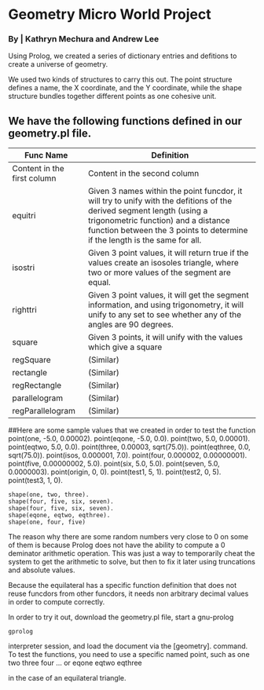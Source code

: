 # Geometry Micro World Project

### By | Kathryn Mechura and Andrew Lee

Using Prolog, we created a series of dictionary entries and defitions to create a universe of geometry.

We used two kinds of structures to carry this out. The point structure defines a name, the X coordinate, and the Y coordinate, while the shape structure bundles together different points as one cohesive unit.

## We have the following functions defined in our geometry.pl file.

Func Name | Definition
-------- | ---------------------------------------------------
Content in the first column | Content in the second column
equitri | Given 3 names within the point funcdor, it will try to unify with the defitions of the derived segment length (using a trigonometric function) and a distance function between the 3 points to determine if the length is the same for all.
isostri | Given 3 point values, it will return true if the values create an isosoles triangle, where two or more values of the segment are equal.
righttri | Given 3 point values, it will get the segment information, and using trigonometry, it will unify to any set to see whether any of the angles are 90 degrees.
square | Given 3 points, it will unify with the values which give a square
regSquare | (Similar)
rectangle | (Similar)
regRectangle | (Similar)
parallelogram | (Similar)
regParallelogram | (Similar)



##Here are some sample values that we created in order to test the function
    point(one, -5.0, 0.00002).
    point(eqone, -5.0, 0.0).
    point(two, 5.0, 0.00001).
    point(eqtwo, 5.0, 0.0).
    point(three, 0.00003, sqrt(75.0)).
    point(eqthree, 0.0, sqrt(75.0)).
    point(isos, 0.000001, 7.0).
    point(four, 0.000002, 0.00000001).
    point(five, 0.00000002, 5.0).
    point(six, 5.0, 5.0).
    point(seven, 5.0, 0.0000003).
    point(origin, 0, 0).
    point(test1, 5, 1).
    point(test2, 0, 5).
    point(test3, 1, 0).


    shape(one, two, three).
    shape(four, five, six, seven).
    shape(four, five, six, seven).
    shape(eqone, eqtwo, eqthree).
    shape(one, four, five)


The reason why there are some random numbers very close to 0 on some of them is because Prolog does not have the ability to compute a 0 deminator arithmetic operation. This was just a way to temporarily cheat the system to get the arithmetic to solve, but then to fix it later using truncations and absolute values.

Because the equilateral has a specific function definition that does not reuse funcdors from other funcdors, it needs non arbitrary decimal values in order to compute correctly.



In order to try it out, download the geometry.pl file, start a gnu-prolog

    gprolog
interpreter session, and load the document via the
    [geometry].
command. To test the functions, you need to use a specific named point, such as
    one
    two
    three
    four
    ...
or
    eqone
    eqtwo
    eqthree

in the case of an equilateral triangle.
